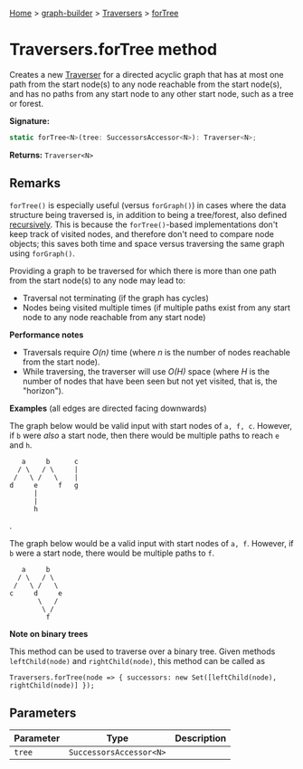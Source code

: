 [Home](./index) &gt; [graph-builder](./graph-builder.md) &gt; [Traversers](./graph-builder.traversers.md) &gt; [forTree](./graph-builder.traversers.fortree.md)

# Traversers.forTree method

Creates a new [Traverser](./graph-builder.traverser.md) for a directed acyclic graph that has at most one path from the start node(s) to any node reachable from the start node(s), and has no paths from any start node to any other start node, such as a tree or forest.

**Signature:**
```javascript
static forTree<N>(tree: SuccessorsAccessor<N>): Traverser<N>;
```
**Returns:** `Traverser<N>`

## Remarks

`forTree()` is especially useful (versus `forGraph()`<!-- -->) in cases where the data structure being traversed is, in addition to being a tree/forest, also defined <a href="https://github.com/google/guava/wiki/GraphsExplained#non-recursiveness">recursively</a>. This is because the `forTree()`<!-- -->-based implementations don't keep track of visited nodes, and therefore don't need to compare node objects; this saves both time and space versus traversing the same graph using `forGraph()`<!-- -->.

Providing a graph to be traversed for which there is more than one path from the start node(s) to any node may lead to:

<ul> <li>Traversal not terminating (if the graph has cycles) <li>Nodes being visited multiple times (if multiple paths exist from any start node to any node reachable from any start node) </ul>

<b>Performance notes</b>

<ul> <li>Traversals require <i>O(n)</i> time (where <i>n</i> is the number of nodes reachable from the start node). <li>While traversing, the traverser will use <i>O(H)</i> space (where <i>H</i> is the number of nodes that have been seen but not yet visited, that is, the "horizon"). </ul>

<b>Examples</b> (all edges are directed facing downwards)

The graph below would be valid input with start nodes of `a, f, c`<!-- -->. However, if `b` were <i>also</i> a start node, then there would be multiple paths to reach `e` and `h`<!-- -->.
```
   a     b      c
  / \   / \     |
 /   \ /   \    |
d     e     f   g
      |
      |
      h

```
.

The graph below would be a valid input with start nodes of `a, f`<!-- -->. However, if `b` were a start node, there would be multiple paths to `f`<!-- -->.
```
   a     b
  / \   / \
 /   \ /   \
c     d     e
       \   /
        \ /
         f

```
<b>Note on binary trees</b>

This method can be used to traverse over a binary tree. Given methods `leftChild(node)` and `rightChild(node)`<!-- -->, this method can be called as
```
Traversers.forTree(node => { successors: new Set([leftChild(node), rightChild(node)] });

```

## Parameters

|  Parameter | Type | Description |
|  --- | --- | --- |
|  `tree` | `SuccessorsAccessor<N>` |  |

